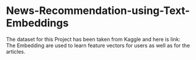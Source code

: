 # News-Recommendation-using-Text-Embeddings

The dataset for this Project has been taken from Kaggle and here is link:
The Embedding are used to learn feature vectors for users as well as for the articles.

